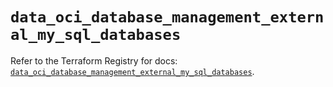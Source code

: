 # `data_oci_database_management_external_my_sql_databases`

Refer to the Terraform Registry for docs: [`data_oci_database_management_external_my_sql_databases`](https://registry.terraform.io/providers/hashicorp/oci/7.19.0/docs/data-sources/database_management_external_my_sql_databases).
